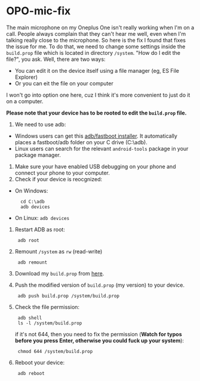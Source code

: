 # OPO-mic-fix
The main microphone on my Oneplus One isn't really working when I'm on a call. People always complain that they can't hear me well, even when I'm talking really close to the microphone. So here is the fix I found that fixes the issue for me. To do that, we need to change some settings inside the `build.prop` file which is located in directory `/system`. "How do I edit the file?", you ask. Well, there are two ways:

* You can edit it on the device itself using a file manager (eg, ES File Explorer)
* Or you can eit the file on your computer

I won't go into option one here, cuz I think it's more  convenient to just do it on a computer.

**Please note that your device has to be rooted to edit the `build.prop` file.**

1. We need to use adb:
  - Windows users can get this [adb/fastboot installer](http://forum.xda-developers.com/showthread.php?t=2588979). It automatically places a fastboot/adb folder on your C drive (C:\adb).
  - Linux users can search for the relevant `android-tools` package in your package manager.
1. Make sure your have enabled USB debugging on your phone and connect your phone to your computer.
1. Check if your device is reocgnized:
  - On Windows:
  
          cd C:\adb
          adb devices
  - On Linux: `adb devices`

1. Restart ADB as root:

        adb root
1. Remount `/system` as `rw` (read-write)

        adb remount
1. Download my `build.prop` from [here](https://github.com/tfhavingfun/OPO-mic-fix/releases).
1. Push the modified version of `build.prop` (my version) to your device.

        adb push build.prop /system/build.prop
1. Check the file permission:

        adb shell
        ls -l /system/build.prop
   if it's not 644, then you need to fix the permission (**Watch for typos before you press Enter, otherwise you could fuck up your system**):

        chmod 644 /system/build.prop
1. Reboot your device:

        adb reboot
